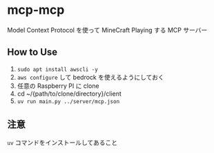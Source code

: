 # mcp-mcp
Model Context Protocol を使って MineCraft Playing する MCP サーバー

## How to Use
1. `sudo apt install awscli -y`
1. `aws configure` して bedrock を使えるようにしておく
1. 任意の Raspberry PI に clone
1. cd ~/{path/to/clone/directory}/client
1. `uv run main.py ../server/mcp.json`

## 注意
`uv` コマンドをインストールしてあること
